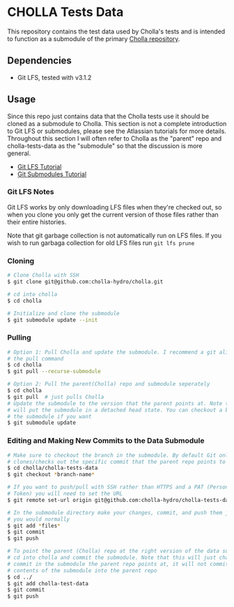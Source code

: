 # CHOLLA Tests Data

This repository contains the test data used by Cholla's tests and is intended to
function as a submodule of the primary
[Cholla repository](https://github.com/cholla-hydro/cholla).

## Dependencies

- Git LFS, tested with v3.1.2

## Usage

Since this repo just contains data that the Cholla tests use it should be cloned
as a submodule to Cholla. This section is not a complete introduction to Git LFS
or submodules, please see the Atlassian tutorials for more details. Throughout
this section I will often refer to Cholla as the "parent" repo and
cholla-tests-data as the "submodule" so that the discussion is more general.

- [Git LFS Tutorial](https://www.atlassian.com/git/tutorials/git-lfs)
- [Git Submodules Tutorial](https://www.atlassian.com/git/tutorials/git-submodule)

### Git LFS Notes

Git LFS works by only downloading LFS files when they're checked out, so when
you clone you only get the current version of those files rather than their
entire histories.

Note that git garbage collection is not automatically run on LFS files. If you
wish to run garbaga collection for old LFS files run `git lfs prune`

### Cloning

```bash
# Clone Cholla with SSH
$ git clone git@github.com:cholla-hydro/cholla.git

# cd into cholla
$ cd cholla

# Initialize and clone the submodule
$ git submodule update --init
```

### Pulling

```bash
# Option 1: Pull Cholla and update the submodule. I recommend a git alias for
# the pull command
$ cd cholla
$ git pull --recurse-submodule

# Option 2: Pull the parent(Cholla) repo and submodule seperately
$ cd cholla
$ git pull  # just pulls Cholla
# Update the submodule to the version that the parent points at. Note that this
# will put the submodule in a detached head state. You can checkout a branch in
# the submodule if you want
$ git submodule update
```

### Editing and Making New Commits to the Data Submodule

```bash
# Make sure to checkout the branch in the submodule. By default Git only
# clones/checks out the specific commit that the parent repo points to
$ cd cholla/cholla-tests-data
$ git checkout *branch-name*

# If you want to push/pull with SSH rather than HTTPS and a PAT (Personal Access
# Token) you will need to set the URL
$ git remote set-url origin git@github.com:cholla-hydro/cholla-tests-data.git

# In the submodule directory make your changes, commit, and push them just as
# you would normally
$ git add *files*
$ git commit
$ git push

# To point the parent (Cholla) repo at the right version of the data submodule
# cd into cholla and commit the submodule. Note that this will just change which
# commit in the submodule the parent repo points at, it will not commit the
# contents of the submodule into the parent repo
$ cd ../
$ git add cholla-test-data
$ git commit
$ git push
```
